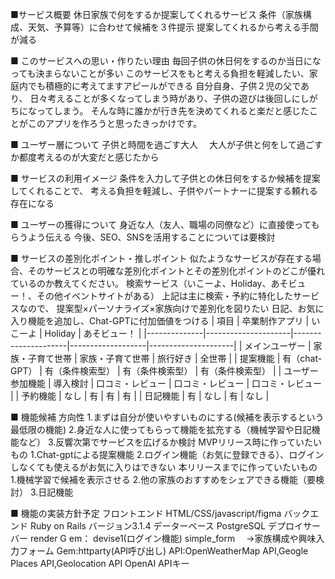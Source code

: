 ■サービス概要
休日家族で何をするか提案してくれるサービス
条件（家族構成、天気、予算等）に合わせて候補を３件提示
提案してくれるから考える手間が減る

■ このサービスへの思い・作りたい理由
毎回子供の休日何をするのか当日になっても決まらないことが多い
このサービスをもと考える負担を軽減したい、家庭内でも積極的に考えてますアピールができる
自分自身、子供２児の父であり、 日々考えることが多くなってしまう時があり、子供の遊びは後回しにしがちになってしまう。 そんな時に誰かが行き先を決めてくれると楽だと感じたことがこのアプリを作ろうと思ったきっかけです。

■ ユーザー層について
子供と時間を過ごす大人　
大人が子供と何をして過ごすか都度考えるのが大変だと感じたから

■ サービスの利用イメージ
条件を入力して子供との休日何をするか候補を提案してくれることで、
考える負担を軽減し、子供やパートナーに提案する頼れる存在になる

■ ユーザーの獲得について
身近な人（友人、職場の同僚など）に直接使ってもらうよう伝える
今後、SEO、SNSを活用することについては要検討

■ サービスの差別化ポイント・推しポイント 似たようなサービスが存在する場合、そのサービスとの明確な差別化ポイントとその差別化ポイントのどこが優れているのか教えてください。 
検索サービス（いこーよ、Holiday、あそビュー！、その他イベントサイトがある） 上記は主に検索・予約に特化したサービスなので、 提案型×パーソナライズ×家族向けで差別化を図りたい 日記、お気に入り機能を追加し、Chat-GPTに付加価値をつける
| 項目         | 卒業制作アプリ      | いこーよ            | Holiday           | あそビュー！         |
|--------------|---------------------|---------------------|-------------------|---------------------|
| メインユーザー | 家族・子育て世帯     | 家族・子育て世帯     | 旅行好き          | 全世帯              |
| 提案機能     | 有（chat-GPT）      | 有（条件検索型）     | 有（条件検索型）   | 有（条件検索型）     |
| ユーザー参加機能 | 導入検討            | 口コミ・レビュー     | 口コミ・レビュー   | 口コミ・レビュー     |
| 予約機能     | なし                | 有                  | 有                | 有                  |
| 日記機能     | 有                  | なし                | 有                | なし                |



■ 機能候補
方向性 
1.まずは自分が使いやすいものにする(候補を表示するという最低限の機能) 
2.身近な人に使ってもらって機能を拡充する（機械学習や日記機能など） 
3.反響次第でサービスを広げるか検討 
MVPリリース時に作っていたいもの 1.Chat-gptによる提案機能 
2.ログイン機能（お気に登録できる）、ログインしなくても使えるがお気に入りはできない 
本リリースまでに作っていたいもの 1.機械学習で候補を表示させる 
2.他の家族のおすすめをシェアできる機能（要検討） 
3.日記機能

■ 機能の実装方針予定
 フロントエンド HTML/CSS/javascript/figma 
 バックエンド Ruby on Rails バージョン3.1.4 
 データーベース PostgreSQL 
 デプロイサーバー render G
 em： devise1(ログイン機能) simple_form　 →家族構成や興味入力フォーム
Gem:httparty(API呼び出し) API:OpenWeatherMap API,Geogle Places API,Geolocation API 
OpenAI APIキー